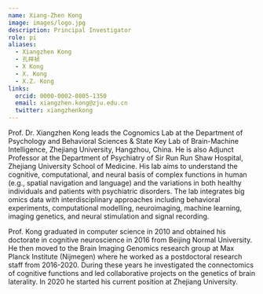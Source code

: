 ```yaml
---
name: Xiang-Zhen Kong
image: images/logo.jpg
description: Principal Investigator
role: pi
aliases:
  - Xiangzhen Kong
  - 孔祥祯
  - X Kong
  - X. Kong
  - X.Z. Kong
links:
  orcid: 0000-0002-0805-1350
  email: xiangzhen.kong@zju.edu.cn
  twitter: xiangzhenkong
---
```


Prof. Dr. Xiangzhen Kong leads the Cognomics Lab at the Department of Psychology and Behavioral Sciences & State Key Lab of Brain-Machine Intelligence, Zhejiang University, Hangzhou, China. He is also Adjunct Professor at the Department of Psychiatry of Sir Run Run Shaw Hospital, Zhejiang University School of Medicine. His lab aims to understand the cognitive, computational, and neural basis of complex functions in human (e.g., spatial navigation and language) and the variations in both healthy individuals and patients with psychiatric disorders. The lab integrates big omics data with interdisciplinary approaches including behavioral experiments, computational modelling, neuroimaging, machine learning, imaging genetics, and neural stimulation and signal recording. 

Prof. Kong graduated in computer science in 2010 and obtained his doctorate in cognitive neuroscience in 2016 from Beijing Normal University. He then moved to the Brain Imaging Genomics research group at Max Planck Institute (Nijmegen) where he worked as a postdoctoral research staff from 2016-2020. During these years he investigated the connectomics of cognitive functions and led collaborative projects on the genetics of brain laterality. In 2020 he started his current position at Zhejiang University. 

